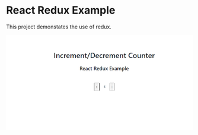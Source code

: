 # React Redux Example 

This project demonstates the use of redux.

<img src="https://github.com/gaurangkeluskar22/React-Redux-Example/blob/main/src/image/1.png"/>
